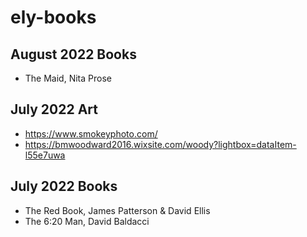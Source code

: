 # ely-books

## August 2022 Books

- The Maid, Nita Prose


## July 2022 Art

- https://www.smokeyphoto.com/
- https://bmwoodward2016.wixsite.com/woody?lightbox=dataItem-l55e7uwa

## July 2022 Books

- The Red Book, James Patterson & David Ellis
- The 6:20 Man, David Baldacci
